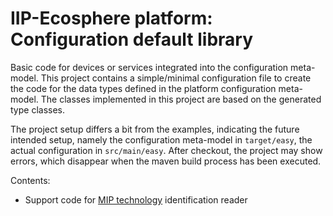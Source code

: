 # IIP-Ecosphere platform: Configuration default library

Basic code for devices or services integrated into the configuration meta-model. This project contains a simple/minimal configuration file to create the code for the data types defined in the platform configuration meta-model. The classes implemented in this project are based on the generated type classes.

The project setup differs a bit from the examples, indicating the future intended setup, namely the configuration meta-model in `target/easy`, the actual configuration in `src/main/easy`. After checkout, the project may show errors, which disappear when the maven build process has been executed.

Contents:
* Support code for [MIP technology](https://mip-technology.de/) identification reader


